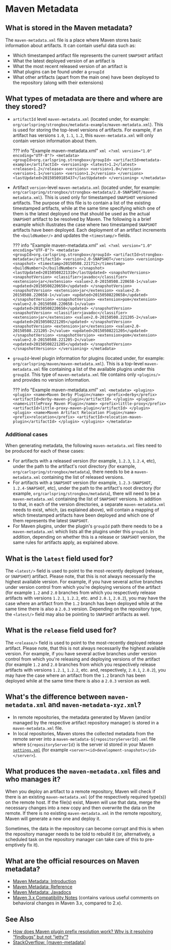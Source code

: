 # Maven Metadata

## What is stored in the Maven metadata?

The `maven-metadata.xml` file is a place where Maven stores basic information about artifacts. 
It can contain useful data such as:

- Which timestamped artifact file represents the current `SNAPSHOT` artifact
- What the latest deployed version of an artifact is
- What the most recent released version of an artifact is
- What plugins can be found under a `groupId`
- What other artifacts (apart from the main one) have been deployed to the repository (along with their extensions)

## What types of metadata are there and where are they stored?

- `artifactId` level `maven-metadata.xml` (located under, for example: `org/carlspring/strongbox/metadata-example/maven-metadata.xml`). 
  This is used for storing the top-level versions of artifacts. For example, if an artifact has versions `1.0`, `1.1`, `1.2`, 
  this `maven-metadata.xml` will only contain version information about them. 
    
    ??? info "Example maven-metadata.xml"
        ```xml
        <?xml version="1.0" encoding="UTF-8"?>
        <metadata>
            <groupId>org.carlspring.strongbox</groupId>
            <artifactId>metadata-example</artifactId>
            <versioning>
                <latest>1.2</latest>
                <release>1.2</release>
                <versions>
                    <version>1.0</version>
                    <version>1.1</version>
                    <version>1.2</version>
                </versions>
                <lastUpdated>20150509185437</lastUpdated>
            </versioning>
         </metadata>
        ```

- Artifact `version`-level `maven-metadata.xml` (located under, for example: `org/carlspring/strongbox/strongbox-metadata/2.0-SNAPSHOT/maven-metadata.xml`). 
  This is used only for timestamped `SNAPSHOT` versioned artifacts. The purpose of this file is to contain a list of the 
  existing timestamped artifacts, while at the same time specifying which one of them is the latest deployed one that 
  should be used as the actual `SNAPSHOT` artifact to be resolved by Maven. The following is a brief example which 
  illustrates the case where two timestamped `SNAPSHOT` artifacts have been deployed. Each deployment of an artifact 
  increments the `<buildNumber/>` and updates the `<timestamp/>` fields.

    ??? info "Example maven-metadata.xml"
        ```xml
        <?xml version="1.0" encoding="UTF-8"?>
        <metadata>
            <groupId>org.carlspring.strongbox</groupId>
            <artifactId>strongbox-metadata</artifactId>
            <version>2.0-SNAPSHOT</version>
            <versioning>
                <snapshot>
                    <timestamp>20150508.221712</timestamp>
                    <buildNumber>2</buildNumber>
                </snapshot>
                <lastUpdated>20150508221310</lastUpdated>
                <snapshotVersions>
                    <snapshotVersion>
                        <classifier>javadoc</classifier>
                        <extension>jar</extension>
                        <value>2.0-20150508.220658-1</value>
                        <updated>20150508220658</updated>
                    </snapshotVersion>
                    <snapshotVersion>
                        <extension>jar</extension>
                        <value>2.0-20150508.220658-1</value>
                        <updated>20150508220658</updated>
                    </snapshotVersion>
                    <snapshotVersion>
                        <extension>pom</extension>
                        <value>2.0-20150508.220658-1</value>
                        <updated>20150508220658</updated>
                    </snapshotVersion>
                    <snapshotVersion>
                        <classifier>javadoc</classifier>
                        <extension>jar</extension>
                        <value>2.0-20150508.221205-2</value>
                        <updated>20150508221205</updated>
                    </snapshotVersion>
                    <snapshotVersion>
                        <extension>jar</extension>
                        <value>2.0-20150508.221205-2</value>
                        <updated>20150508221205</updated>
                    </snapshotVersion>
                    <snapshotVersion>
                        <extension>pom</extension>
                        <value>2.0-20150508.221205-2</value>
                        <updated>20150508221205</updated>
                    </snapshotVersion>
                </snapshotVersions>
            </versioning>
        </metadata>
        ```

- `groupId`-level plugin information for plugins (located under, for example: `org/carlspring/maven/maven-metadata.xml`). 
   This is a top-level `maven-metadata.xml` file containing a list of the available plugins under this `groupId`. 
   This type of `maven-metadata.xml` file contains only `<plugins/>` and provides no version information.

    ??? info "Example maven-metadata.xml"
        ```xml
        <metadata>
            <plugins>
                <plugin>
                    <name>Maven Derby Plugin</name>
                    <prefix>derby</prefix>
                    <artifactId>derby-maven-plugin</artifactId>
                </plugin>
                <plugin>
                    <name>LittleProxy Maven Plugin</name>
                    <prefix>little-proxy</prefix>
                    <artifactId>little-proxy-maven-plugin</artifactId>
                </plugin>
                <plugin>
                    <name>Maven Artifact Relocation Plugin</name>
                    <prefix>relocation</prefix>
                    <artifactId>relocation-maven-plugin</artifactId>
                </plugin>
            </plugins>
        </metadata>
        ```


### Additional cases

When generating metadata, the following `maven-metadata.xml` files need to be produced for each of these cases:

- For artifacts with a released version (for example, `1.2.3`, `1.2.4`, etc), under the path to the artifact's 
  root directory (for example, `org/carlspring/strongbox/metadata`), there needs to be a `maven-metadata.xml` containing 
  the list of released versions.
- For artifacts with a `SNAPSHOT` version (for example, `1.2.3-SNAPSHOT`, `1.2.4-SNAPSHOT`, etc), under the path to 
  the artifact's root directory (for example, `org/carlspring/strongbox/metadata`), there will need to be a `maven-metadata.xml` 
  containing the list of `SNAPSHOT` versions. In addition to that, in each of the version directories, 
  a separate `maven-metadata.xml` needs to exist, which, (as explained above), will contain a mapping 
  of which timestamped artifacts have been deployed and which one of them represents the latest `SNAPSHOT`.
- For Maven plugins, under the plugin's `groupId` path there needs to be a `maven-metadata.xml` which lists 
  all the plugins under this `groupId`. In addition, depending on whether this is a release or `SNAPSHOT` version, 
  the same rules for artifacts apply, as explained above.


## What is the `latest` field used for?
The `<latest/>` field is used to point to the most-recently deployed (release, or `SNAPSHOT`) artifact. Please note, 
that this is not always necessarily the highest available version. For example, if you have several active branches 
under version control from which you're deploying versions of the artifact (for example `1.2` and `2.0` branches from 
which you respectively release artifacts with versions `1.2.1`, `1.2.2`, etc. and `2.0.1`, `2.0.2`), you may have the 
case where an artifact from the `1.2` branch has been deployed while at the same time there is also a `2.0.3` version. 
Depending on the repository type, the `<latest/>` field may also be pointing to `SNAPSHOT` artifacts as well.

## What is the `release` field used for?
The `<release/>` field is used to point to the most-recently deployed release artifact. Please note, that this is not 
always necessarily the highest available version. For example, if you have several active branches under version control 
from which you're releasing and deploying versions of the artifact (for example `1.2` and `2.0` branches from which you 
respectively release artifacts with versions `1.2.1`, `1.2.2`, etc. and, respectively, `2.0.1`, `2.0.2`), you may have 
the case where an artifact from the `1.2` branch has been deployed while at the same time 
there is also a `2.0.3` version as well.

## What's the difference between `maven-metadata.xml` and `maven-metadata-xyz.xml`?
- In remote repositories, the metadata generated by Maven (and/or managed by the respective artifact repository manager) 
  is stored in a `maven-metadata.xml` file.
- In local repositories, Maven stores the collected metadata from the remote server into a `maven-metadata-${repositoryServerId}.xml` 
  file where `${repositoryServerId}` is the server id stored in your Maven [`settings.xml`](https://maven.apache.org/settings.html#Servers) 
  (for example `<server><id>development-snapshots</id></server>`).

## What produces the `maven-metadata.xml` files and who manages it?
When you deploy an artifact to a remote repository, Maven will check if there is an existing `maven-metadata.xml` 
(of the respectively required type(s)) on the remote host. If the file(s) exist, Maven will use that data, merge the 
necessary changes into a new copy and then overwrite the data on the remote. If there is no existing `maven-metadata.xml` 
in the remote repository, Maven will generate a new one and deploy it.

Sometimes, the data in the repository can become corrupt and this is when the repository manager needs to be told 
to rebuild it (or, alternatively, a scheduled task on the repository manager can take care of this to pre-emptively fix it). 

## What are the official resources on Maven metadata?

- [Maven Metadata: Introduction](http://maven.apache.org/ref/3.3.9/maven-repository-metadata/index.html)
- [Maven Metadata: Reference](http://maven.apache.org/ref/3.3.9/maven-repository-metadata/repository-metadata.html)
- [Maven Metadata: Javadocs](http://maven.apache.org/ref/3.3.9/maven-repository-metadata/apidocs/index.html)
- [Maven 3.x Compatibility Notes](https://cwiki.apache.org/confluence/display/MAVEN/Maven+3.x+Compatibility+Notes) 
  (contains various useful comments on behavioral changes in Maven 3.x, compared to 2.x).

## See Also
- [How does Maven plugin prefix resolution work? Why is it resolving “findbugs” but not “jetty”?](http://stackoverflow.com/a/40206597/774183)
- [StackOverflow: [maven-metadata]](http://stackoverflow.com/questions/tagged/maven-metadata)
